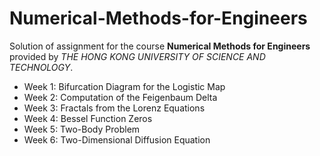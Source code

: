 # Numerical-Methods-for-Engineers

Solution of assignment for the course **Numerical Methods for Engineers** provided by *THE HONG KONG UNIVERSITY OF SCIENCE AND TECHNOLOGY*.

- Week 1: Bifurcation Diagram for the Logistic Map
- Week 2: Computation of the Feigenbaum Delta
- Week 3: Fractals from the Lorenz Equations
- Week 4: Bessel Function Zeros
- Week 5: Two-Body Problem
- Week 6: Two-Dimensional Diffusion Equation
